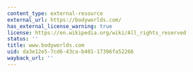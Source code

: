 ```yaml
---
content_type: external-resource
external_url: https://bodyworlds.com/
has_external_license_warning: true
license: https://en.wikipedia.org/wiki/All_rights_reserved
status: ''
title: www.bodyworlds.com
uid: da3e12e5-7cd6-43ca-b401-17396fa52266
wayback_url: ''
---
```


